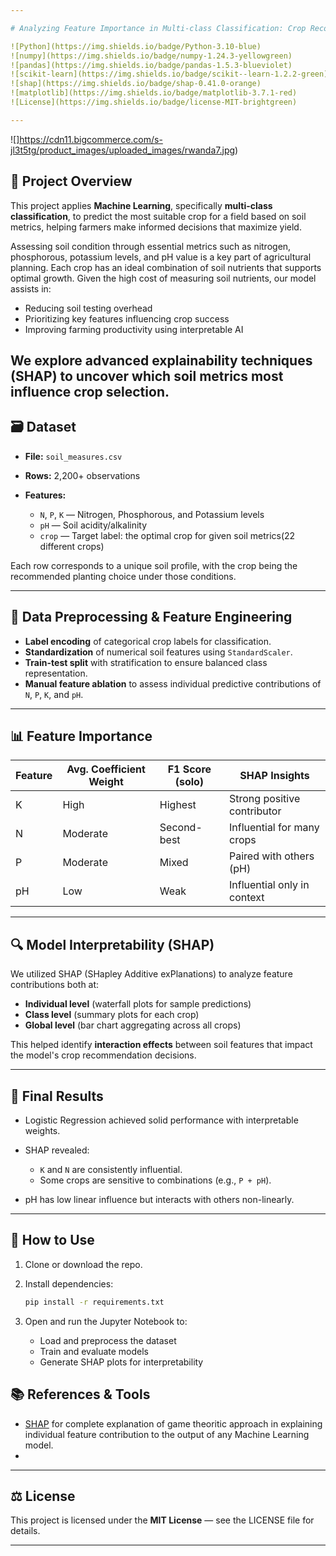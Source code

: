 ```yaml
---

# Analyzing Feature Importance in Multi-class Classification: Crop Recommendation via Soil Metrics

![Python](https://img.shields.io/badge/Python-3.10-blue)
![numpy](https://img.shields.io/badge/numpy-1.24.3-yellowgreen)
![pandas](https://img.shields.io/badge/pandas-1.5.3-blueviolet)
![scikit-learn](https://img.shields.io/badge/scikit--learn-1.2.2-green)
![shap](https://img.shields.io/badge/shap-0.41.0-orange)
![matplotlib](https://img.shields.io/badge/matplotlib-3.7.1-red)
![License](https://img.shields.io/badge/license-MIT-brightgreen)

---
```

![]https://cdn11.bigcommerce.com/s-jl3t5tg/product_images/uploaded_images/rwanda7.jpg)
## 📖 Project Overview

This project applies **Machine Learning**, specifically **multi-class classification**, to predict the most suitable crop for a field based on soil metrics, helping farmers make informed decisions that maximize yield.

Assessing soil condition through essential metrics such as nitrogen, phosphorous, potassium levels, and pH value is a key part of agricultural planning. Each crop has an ideal combination of soil nutrients that supports optimal growth.
Given the high cost of measuring soil nutrients, our model assists in:

* Reducing soil testing overhead
* Prioritizing key features influencing crop success
* Improving farming productivity using interpretable AI

We explore advanced explainability techniques (SHAP) to uncover which soil metrics most influence crop selection.
---

## 🗃️ Dataset

* **File:** `soil_measures.csv`
* **Rows:** 2,200+ observations
* **Features:**

  * `N`, `P`, `K` — Nitrogen, Phosphorous, and Potassium levels
  * `pH` — Soil acidity/alkalinity
  * `crop` — Target label: the optimal crop for given soil metrics(22 different crops)

Each row corresponds to a unique soil profile, with the crop being the recommended planting choice under those conditions.

---

## 🔧 Data Preprocessing & Feature Engineering

* **Label encoding** of categorical crop labels for classification.
* **Standardization** of numerical soil features using `StandardScaler`.
* **Train-test split** with stratification to ensure balanced class representation.
* **Manual feature ablation** to assess individual predictive contributions of `N`, `P`, `K`, and `pH`.

---

## 📊 Feature Importance

| Feature | Avg. Coefficient Weight | F1 Score (solo) | SHAP Insights               |
| ------- | ----------------------- | --------------- | --------------------------- |
| K       | High                    | Highest         | Strong positive contributor |
| N       | Moderate                | Second-best     | Influential for many crops  |
| P       | Moderate                | Mixed           | Paired with others (pH)     |
| pH      | Low                     | Weak            | Influential only in context |

---

## 🔍 Model Interpretability (SHAP)

We utilized SHAP (SHapley Additive exPlanations) to analyze feature contributions both at:

* **Individual level** (waterfall plots for sample predictions)
* **Class level** (summary plots for each crop)
* **Global level** (bar chart aggregating across all crops)

This helped identify **interaction effects** between soil features that impact the model's crop recommendation decisions.

---

## 🎯 Final Results

* Logistic Regression achieved solid performance with interpretable weights.
* SHAP revealed:

  * `K` and `N` are consistently influential.
  * Some crops are sensitive to combinations (e.g., `P + pH`).
* pH has low linear influence but interacts with others non-linearly.

---

## 🚀 How to Use

1. Clone or download the repo.

2. Install dependencies:

   ```bash
   pip install -r requirements.txt
   ```

3. Open and run the Jupyter Notebook to:

   * Load and preprocess the dataset
   * Train and evaluate models
   * Generate SHAP plots for interpretability

## 📚 References & Tools
* [SHAP](https://shap.readthedocs.io/en/latest/) for complete explanation of game theoritic approach in explaining individual feature contribution to the output of any Machine Learning model.
* 

---

## ⚖️ License

This project is licensed under the **MIT License** — see the LICENSE file for details.

---

